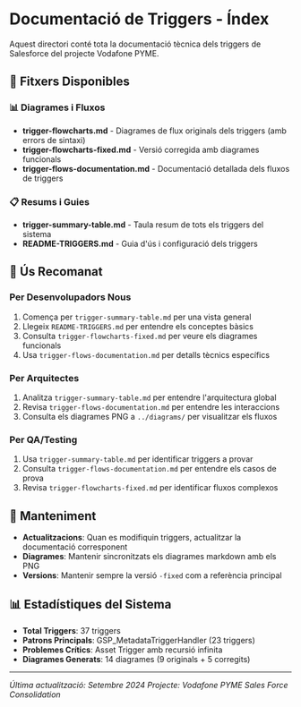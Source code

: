 # Documentació de Triggers - Índex

Aquest directori conté tota la documentació tècnica dels triggers de Salesforce del projecte Vodafone PYME.

## 📄 Fitxers Disponibles

### 📊 Diagrames i Fluxos

- **trigger-flowcharts.md** - Diagrames de flux originals dels triggers (amb errors de sintaxi)
- **trigger-flowcharts-fixed.md** - Versió corregida amb diagrames funcionals
- **trigger-flows-documentation.md** - Documentació detallada dels fluxos de triggers

### 📋 Resums i Guies

- **trigger-summary-table.md** - Taula resum de tots els triggers del sistema
- **README-TRIGGERS.md** - Guia d'ús i configuració dels triggers

## 🎯 Ús Recomanat

### Per Desenvolupadors Nous

1. Comença per `trigger-summary-table.md` per una vista general
2. Llegeix `README-TRIGGERS.md` per entendre els conceptes bàsics
3. Consulta `trigger-flowcharts-fixed.md` per veure els diagrames funcionals
4. Usa `trigger-flows-documentation.md` per detalls tècnics específics

### Per Arquitectes

1. Analitza `trigger-summary-table.md` per entendre l'arquitectura global
2. Revisa `trigger-flows-documentation.md` per entendre les interaccions
3. Consulta els diagrames PNG a `../diagrams/` per visualitzar els fluxos

### Per QA/Testing

1. Usa `trigger-summary-table.md` per identificar triggers a provar
2. Consulta `trigger-flows-documentation.md` per entendre els casos de prova
3. Revisa `trigger-flowcharts-fixed.md` per identificar fluxos complexos

## 🔧 Manteniment

- **Actualitzacions**: Quan es modifiquin triggers, actualitzar la documentació corresponent
- **Diagrames**: Mantenir sincronitzats els diagrames markdown amb els PNG
- **Versions**: Mantenir sempre la versió `-fixed` com a referència principal

## 📊 Estadístiques del Sistema

- **Total Triggers**: 37 triggers
- **Patrons Principals**: GSP_MetadataTriggerHandler (23 triggers)
- **Problemes Crítics**: Asset Trigger amb recursió infinita
- **Diagrames Generats**: 14 diagrames (9 originals + 5 corregits)

---

_Última actualització: Setembre 2024_
_Projecte: Vodafone PYME Sales Force Consolidation_
